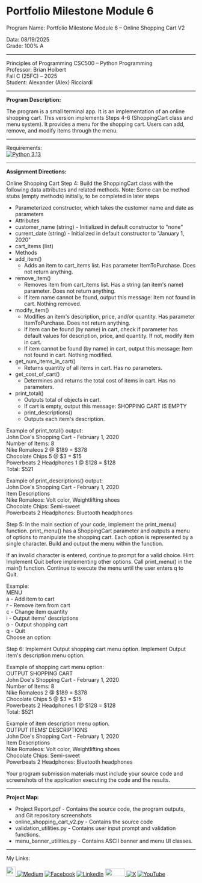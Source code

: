 ﻿# Portfolio Milestone Module 6 
Program Name: Portfolio Milestone Module 6 – Online Shopping Cart V2

Data:  08/19/2025  
Grade: 100% A

---

Principles of Programming CSC500 – Python Programming   
Professor: Brian Holbert  
Fall C (25FC) – 2025   
Student: Alexander (Alex) Ricciardi

---

**Program Description:**

The program is a small terminal app. It is an implementation of an online shopping cart. This version implements Steps 4-6 (ShoppingCart class and menu system). It provides a menu for the shopping cart. Users can add, remove, and modify items through the menu.

---

Requirements:  
[![Python 3.13](https://img.shields.io/badge/python-3.13-blue.svg)](https://www.python.org/downloads/)

---

**Assignment Directions:**  

Online Shopping Cart
Step 4: Build the ShoppingCart class with the following data attributes and related methods. Note: Some can be method stubs (empty methods) initially, to be completed in later steps
- Parameterized constructor, which takes the customer name and date as parameters
- Attributes
- customer_name (string) - Initialized in default constructor to "none"
- current_date (string) - Initialized in default constructor to "January 1, 2020"
- cart_items (list)
- Methods
- add_item()
    - Adds an item to cart_items list. Has parameter ItemToPurchase. Does not return anything.
- remove_item()
    - Removes item from cart_items list. Has a string (an item's name) parameter. Does not return anything.
    - If item name cannot be found, output this message: Item not found in cart. Nothing removed.
- modify_item()
    - Modifies an item's description, price, and/or quantity. Has parameter ItemToPurchase. Does not return anything.
    - If item can be found (by name) in cart, check if parameter has default values for description, price, and quantity. If not, modify item in cart.
    - If item cannot be found (by name) in cart, output this message: Item not found in cart. Nothing modified.
- get_num_items_in_cart()
    - Returns quantity of all items in cart. Has no parameters.
- get_cost_of_cart()
    - Determines and returns the total cost of items in cart. Has no parameters.
- print_total()
    - Outputs total of objects in cart.
    - If cart is empty, output this message: SHOPPING CART IS EMPTY
    - print_descriptions()
    - Outputs each item's description.

Example of print_total() output:  
John Doe's Shopping Cart - February 1, 2020  
Number of Items: 8  
Nike Romaleos 2 @ $189 = $378  
Chocolate Chips 5 @ $3 = $15  
Powerbeats 2 Headphones 1 @ $128 = $128  
Total: $521

Example of print_descriptions() output:  
John Doe's Shopping Cart - February 1, 2020  
Item Descriptions  
Nike Romaleos: Volt color, Weightlifting shoes  
Chocolate Chips: Semi-sweet  
Powerbeats 2 Headphones: Bluetooth headphones  

Step 5: In the main section of your code, implement the print_menu() function. print_menu() has a ShoppingCart parameter and outputs a menu of options to manipulate the shopping cart. Each option is represented by a single character. Build and output the menu within the function.

If an invalid character is entered, continue to prompt for a valid choice. Hint: Implement Quit before implementing other options. Call print_menu() in the main() function. Continue to execute the menu until the user enters q to Quit.

Example:  
MENU  
a - Add item to cart  
r - Remove item from cart  
c - Change item quantity  
i - Output items' descriptions  
o - Output shopping cart  
q - Quit  
Choose an option:  

Step 6: Implement Output shopping cart menu option. Implement Output item's description menu option.

Example of shopping cart menu option:  
OUTPUT SHOPPING CART  
John Doe's Shopping Cart - February 1, 2020  
Number of Items: 8  
Nike Romaleos 2 @ $189 = $378  
Chocolate Chips 5 @ $3 = $15  
Powerbeats 2 Headphones 1 @ $128 = $128  
Total: $521  

Example of item description menu option.  
OUTPUT ITEMS' DESCRIPTIONS  
John Doe's Shopping Cart - February 1, 2020  
Item Descriptions  
Nike Romaleos: Volt color, Weightlifting shoes  
Chocolate Chips: Semi-sweet  
Powerbeats 2 Headphones: Bluetooth headphones  

Your program submission materials must include your source code and screenshots of the application executing the code and the results.

---

**Project Map:**

- Project Report.pdf - Contains the source code, the program outputs, and Git repository  screenshots
- online_shopping_cart_v2.py - Contains the source code
- validation_utilities.py - Contains user input prompt and validation functions.
- menu_banner_utilities.py - Contains ASCII banner and menu UI classes.

---

My Links:   

<span><a href="https://www.alexomegapy.com" target="_blank"><img width="25" height="25" src="https://github.com/user-attachments/assets/a8e0ea66-5d8f-43b3-8fff-2c3d74d57f53"></span>    [![Medium](https://img.shields.io/badge/Medium-12100E?style=for-the-badge&logo=medium&logoColor=whit)](https://medium.com/@alex.omegapy)    [![Facebook](https://img.shields.io/badge/Facebook-%231877F2.svg?logo=Facebook&logoColor=white)](https://www.facebook.com/profile.php?id=100089638857137)    [![LinkedIn](https://img.shields.io/badge/LinkedIn-%230077B5.svg?logo=linkedin&logoColor=white)](https://linkedin.com/in/alex-ricciardi)    <span><a href="https://www.threads.net/@alexomegapy?hl=en" target="_blank"><img width="53" height="20" src="https://github.com/user-attachments/assets/58c9e833-4501-42e4-b4fe-39ffafba99b2"></span>    [![X](https://img.shields.io/badge/X-black.svg?logo=X&logoColor=white)](https://x.com/AlexOmegapy)    [![YouTube](https://img.shields.io/badge/YouTube-%23FF0000.svg?logo=YouTube&logoColor=white)](https://www.youtube.com/channel/UC4rMaQ7sqywMZkfS1xGh2AA) 

